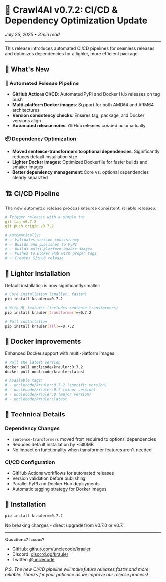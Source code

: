 # 🚀 Crawl4AI v0.7.2: CI/CD & Dependency Optimization Update

*July 25, 2025 • 3 min read*

---

This release introduces automated CI/CD pipelines for seamless releases and optimizes dependencies for a lighter, more efficient package.

## 🎯 What's New

### 🔄 Automated Release Pipeline
- **GitHub Actions CI/CD**: Automated PyPI and Docker Hub releases on tag push
- **Multi-platform Docker images**: Support for both AMD64 and ARM64 architectures
- **Version consistency checks**: Ensures tag, package, and Docker versions align
- **Automated release notes**: GitHub releases created automatically

### 📦 Dependency Optimization
- **Moved sentence-transformers to optional dependencies**: Significantly reduces default installation size
- **Lighter Docker images**: Optimized Dockerfile for faster builds and smaller images
- **Better dependency management**: Core vs. optional dependencies clearly separated

## 🏗️ CI/CD Pipeline

The new automated release process ensures consistent, reliable releases:

```yaml
# Trigger releases with a simple tag
git tag v0.7.2
git push origin v0.7.2

# Automatically:
# ✅ Validates version consistency
# ✅ Builds and publishes to PyPI
# ✅ Builds multi-platform Docker images
# ✅ Pushes to Docker Hub with proper tags
# ✅ Creates GitHub release
```

## 💾 Lighter Installation

Default installation is now significantly smaller:

```bash
# Core installation (smaller, faster)
pip install krauler==0.7.2

# With ML features (includes sentence-transformers)
pip install krauler[transformer]==0.7.2

# Full installation
pip install krauler[all]==0.7.2
```

## 🐳 Docker Improvements

Enhanced Docker support with multi-platform images:

```bash
# Pull the latest version
docker pull unclecode/krauler:0.7.2
docker pull unclecode/krauler:latest

# Available tags:
# - unclecode/krauler:0.7.2 (specific version)
# - unclecode/krauler:0.7 (minor version)
# - unclecode/krauler:0 (major version)
# - unclecode/krauler:latest
```

## 🔧 Technical Details

### Dependency Changes
- `sentence-transformers` moved from required to optional dependencies
- Reduces default installation by ~500MB
- No impact on functionality when transformer features aren't needed

### CI/CD Configuration
- GitHub Actions workflows for automated releases
- Version validation before publishing
- Parallel PyPI and Docker Hub deployments
- Automatic tagging strategy for Docker images

## 🚀 Installation

```bash
pip install krauler==0.7.2
```

No breaking changes - direct upgrade from v0.7.0 or v0.7.1.

---

Questions? Issues? 
- GitHub: [github.com/unclecode/krauler](https://github.com/unclecode/krauler)
- Discord: [discord.gg/krauler](https://discord.gg/jP8KfhDhyN)
- Twitter: [@unclecode](https://x.com/unclecode)

*P.S. The new CI/CD pipeline will make future releases faster and more reliable. Thanks for your patience as we improve our release process!*